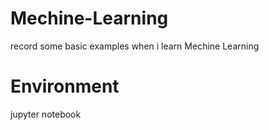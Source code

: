 # Mechine-Learning
record some basic examples when i learn Mechine Learning
# Environment
jupyter notebook
